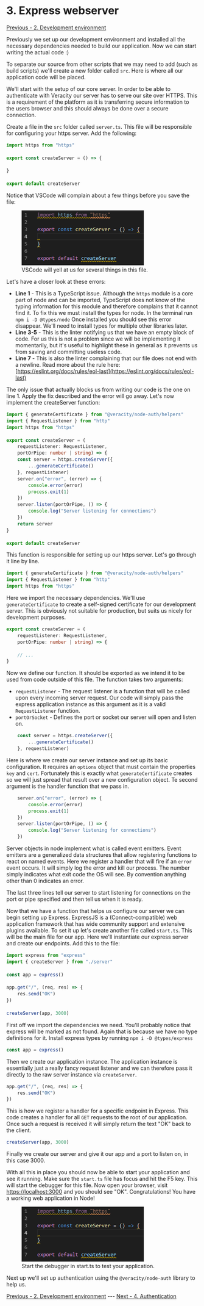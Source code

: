 # 3. Express webserver
[Previous - 2. Development environment](2-development-environment.md)

Previously we set up our development environment and installed all the necessary dependencies needed to build our application. Now we can start writing the actual code :)

To separate our source from other scripts that we may need to add (such as build scripts) we'll create a new folder called `src`. Here is where all our application code will be placed.

We'll start with the setup of our core server. In order to be able to authenticate with Veracity our server has to serve our site over HTTPS. This is a requirement of the platform as it is transferring secure information to the users browser and this should always be done over a secure connection.

Create a file in the `src` folder called `server.ts`. This file will be responsible for configuring your https server. Add the following:
```typescript
import https from "https"

export const createServer = () => {

}

export default createServer
```

Notice that VSCode will complain about a few things before you save the file:

<figure>
	<img src="assets/server-initial-file.png"/>
	<figcaption>VSCode will yell at us for several things in this file.</figcaption>
</figure>

Let's have a closer look at these errors:

- **Line 1** - This is a TypeScript issue. Although the `https` module is a core part of node and can be imported, TypeScript does not know of the typing information for this module and therefore complains that it cannot find it. To fix this we must install the types for node. In the terminal run `npm i -D @types/node` Once installed you should see this error disappear. We'll need to install types for multiple other libraries later.
- **Line 3-5** - This is the linter notifying us that we have an empty block of code. For us this is not a problem since we will be implementing it momentarily, but it's useful to highlight these in general as it prevents us from saving and committing useless code.
- **Line 7** - This is also the linter complaining that our file does not end with a newline. Read more about the rule here: [https://eslint.org/docs/rules/eol-last](https://eslint.org/docs/rules/eol-last)

The only issue that actually blocks us from writing our code is the one on line 1. Apply the fix described and the error will go away. Let's now implement the createServer function:
```typescript
import { generateCertificate } from "@veracity/node-auth/helpers"
import { RequestListener } from "http"
import https from "https"

export const createServer = (
	requestListener: RequestListener,
	portOrPipe: number | string) => {
	const server = https.createServer({
		...generateCertificate()
	}, requestListener)
	server.on("error", (error) => {
		console.error(error)
		process.exit(1)
	})
	server.listen(portOrPipe, () => {
		console.log("Server listening for connections")
	})
	return server
}

export default createServer

```
This function is responsible for setting up our https server. Let's go through it line by line.

```typescript
import { generateCertificate } from "@veracity/node-auth/helpers"
import { RequestListener } from "http"
import https from "https"
```
Here we import the necessary dependencies. We'll use `generateCertificate` to create a self-signed certificate for our development server. This is obviously not suitable for production, but suits us nicely for development purposes.

```typescript
export const createServer = (
	requestListener: RequestListener,
	portOrPipe: number | string) => {

	// ...
}
```
Now we define our function. It should be exported as we intend it to be used from code outside of this file. The function takes two arguments:
- `requestListener` - The request listener is a function that will be called upon every incoming server request. Our code will simply pass the express application instance as this argument as it is a valid `RequestListener` function.
- `portOrSocket` - Defines the port or socket our server will open and listen on.

```typescript
	const server = https.createServer({
		...generateCertificate()
	}, requestListener)
```
Here is where we create our server instance and set up its basic configuration. It requires an `options` object that must contain the properties `key` and `cert`. Fortunately this is exactly what `generateCertificate` creates so we will just spread that result over a new configuration object. Te second argument is the handler function that we pass in.

```typescript
	server.on("error", (error) => {
		console.error(error)
		process.exit(1)
	})
	server.listen(portOrPipe, () => {
		console.log("Server listening for connections")
	})
```
Server objects in node implement what is called event emitters. Event emitters are a generalized data structures that allow registering functions to react on named events. Here we register a handler that will fire if an `error` event occurs. It will simply log the error and kill our process. The number simply indicates what exit code the OS will see. By convention anything other than 0 indicates an error.

The last three lines tell our server to start listening for connections on the port or pipe specified and then tell us when it is ready.

Now that we have a function that helps us configure our server we can begin setting up Express. ExpressJS is a (Connect-compatible) web application framework that has wide community support and extensive plugins available. To set it up let's create another file called `start.ts`. This will be the main file for our app. Here we'll instantiate our express server and create our endpoints. Add this to the file:
```typescript
import express from "express"
import { createServer } from "./server"

const app = express()

app.get("/", (req, res) => {
	res.send("OK")
})

createServer(app, 3000)
```

First off we import the dependencies we need. You'll probably notice that express will be marked as not found. Again that is because we have no type definitions for it. Install express types by running `npm i -D @types/express`

```typescript
const app = express()
```
Then we create our application instance. The application instance is essentially just a really fancy request listener and we can therefore pass it directly to the raw server instance via `createServer`.

```typescript
app.get("/", (req, res) => {
	res.send("OK")
})
```
This is how we register a handler for a specific endpoint in Express. This code creates a handler for all `GET` requests to the root of our application. Once such a request is received it will simply return the text "OK" back to the client.

```typescript
createServer(app, 3000)
```
Finally we create our server and give it our app and a port to listen on, in this case 3000.

With all this in place you should now be able to start your application and see it running. Make sure the `start.ts` file has focus and hit the F5 key. This will start the debugger for this file. Now open your browser, visit [https://localhost:3000](https://localhost:3000) and you should see "OK". Congratulations! You have a working web application in Node!

<figure>
	<img src="assets/server-initial-file.png"/>
	<figcaption>Start the debugger in start.ts to test your application.</figcaption>
</figure>

Next up we'll set up authentication using the `@veracity/node-auth` library to help us.

[Previous - 2. Development environment](2-development-environment.md) --- [Next - 4. Authentication](4-authentication.md)
